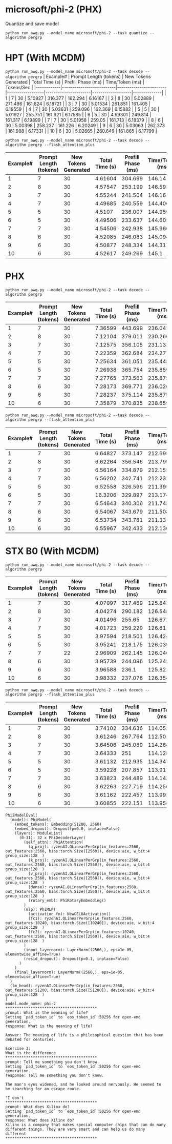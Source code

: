 # microsoft/phi-2 (PHX)

Quantize and save model

```python run_awq.py --model_name microsoft/phi-2 --task quantize --algorithm pergrp```

# HPT (With MCDM)

```python run_awq.py --model_name microsoft/phi-2 --task decode --algorithm pergrp```
|   Example# |   Prompt Length (tokens) |   New Tokens Generated |   Total Time (s) |   Prefill Phase (ms) |   Time/Token (ms) |   Tokens/Sec |
|------------|--------------------------|------------------------|------------------|----------------------|-------------------|--------------|
|          1 |                        7 |                     30 |          5.10927 |              316.377 |           162.294 |      6.16167 |
|          2 |                        8 |                     30 |          5.02889 |              271.496 |           161.624 |      6.18721 |
|          3 |                        7 |                     30 |          5.01534 |              261.851 |           161.405 |      6.19559 |
|          4 |                        7 |                     30 |          5.03631 |              259.096 |           162.369 |      6.15882 |
|          5 |                        5 |                     30 |          5.01927 |              255.751 |           161.921 |      6.17585 |
|          6 |                        5 |                     30 |          4.99301 |              249.814 |           161.317 |      6.19899 |
|          7 |                        7 |                     30 |          5.01958 |              259.05  |           161.713 |      6.18379 |
|          8 |                        6 |                     30 |          5.00398 |              258.237 |           161.226 |      6.20249 |
|          9 |                        6 |                     30 |          5.03063 |              262.373 |           161.988 |      6.17331 |
|         10 |                        6 |                     30 |          5.02665 |              260.649 |           161.865 |      6.17799 |

```python run_awq.py --model_name microsoft/phi-2 --task decode --algorithm pergrp --flash_attention_plus```

|   Example# |   Prompt Length (tokens) |   New Tokens Generated |   Total Time (s) |   Prefill Phase (ms) |   Time/Token (ms) |   Tokens/Sec |
|------------|--------------------------|------------------------|------------------|----------------------|-------------------|--------------|
|          1 |                        7 |                     30 |          4.61604 |              304.699 |           146.14  |      6.84277 |
|          2 |                        8 |                     30 |          4.57547 |              253.199 |           146.593 |      6.8216  |
|          3 |                        7 |                     30 |          4.55244 |              241.504 |           146.16  |      6.84179 |
|          4 |                        7 |                     30 |          4.49685 |              240.559 |           144.406 |      6.92494 |
|          5 |                        5 |                     30 |          4.5107  |              236.007 |           144.959 |      6.89852 |
|          6 |                        5 |                     30 |          4.49506 |              233.637 |           144.602 |      6.91555 |
|          7 |                        7 |                     30 |          4.54506 |              242.938 |           145.966 |      6.8509  |
|          8 |                        6 |                     30 |          4.52085 |              246.083 |           145.094 |      6.89209 |
|          9 |                        6 |                     30 |          4.50877 |              248.334 |           144.317 |      6.9292  |
|         10 |                        6 |                     30 |          4.52617 |              249.269 |           145.1   |      6.89182 |

# PHX

```python run_awq.py --model_name microsoft/phi-2 --task decode --algorithm pergrp```

|   Example# |   Prompt Length (tokens) |   New Tokens Generated |   Total Time (s) |   Prefill Phase (ms) |   Time/Token (ms) |   Tokens/Sec |
|------------|--------------------------|------------------------|------------------|----------------------|-------------------|--------------|
|          1 |                        7 |                     30 |          7.36599 |              443.699 |           236.042 |      4.23653 |
|          2 |                        8 |                     30 |          7.12104 |              379.011 |           230.266 |      4.3428  |
|          3 |                        7 |                     30 |          7.12575 |              356.105 |           231.131 |      4.32655 |
|          4 |                        7 |                     30 |          7.22359 |              362.684 |           234.277 |      4.26845 |
|          5 |                        5 |                     30 |          7.25634 |              361.051 |           235.448 |      4.24723 |
|          6 |                        5 |                     30 |          7.26938 |              365.754 |           235.859 |      4.23982 |
|          7 |                        7 |                     30 |          7.27765 |              373.563 |           235.875 |      4.23953 |
|          8 |                        6 |                     30 |          7.28173 |              369.771 |           236.026 |      4.23682 |
|          9 |                        6 |                     30 |          7.28237 |              375.114 |           235.879 |      4.23946 |
|         10 |                        6 |                     30 |          7.35879 |              370.835 |           238.659 |      4.19008 |

```python run_awq.py --model_name microsoft/phi-2 --task decode --algorithm pergrp --flash_attention_plus```

|   Example# |   Prompt Length (tokens) |   New Tokens Generated |   Total Time (s) |   Prefill Phase (ms) |   Time/Token (ms) |   Tokens/Sec |
|------------|--------------------------|------------------------|------------------|----------------------|-------------------|--------------|
|          1 |                        7 |                     30 |          6.64827 |              373.147 |           212.695 |      4.70156 |
|          2 |                        8 |                     30 |          6.62264 |              356.546 |           213.799 |      4.67729 |
|          3 |                        7 |                     30 |          6.56164 |              334.879 |           212.155 |      4.71354 |
|          4 |                        7 |                     30 |          6.56202 |              342.741 |           212.231 |      4.71184 |
|          5 |                        5 |                     30 |          6.52558 |              326.596 |           211.395 |      4.73048 |
|          6 |                        5 |                     30 |         16.3206  |              329.897 |           213.174 |      4.69101 |
|          7 |                        7 |                     30 |          6.54643 |              340.306 |           211.748 |      4.72259 |
|          8 |                        6 |                     30 |          6.54067 |              343.679 |           211.508 |      4.72795 |
|          9 |                        6 |                     30 |          6.53734 |              343.781 |           211.33  |      4.73193 |
|         10 |                        6 |                     30 |          6.55967 |              342.433 |           212.136 |      4.71396 |

# STX B0 (With MCDM)

```python run_awq.py --model_name microsoft/phi-2 --task decode --algorithm pergrp```

|   Example# |   Prompt Length (tokens) |   New Tokens Generated |   Total Time (s) |   Prefill Phase (ms) |   Time/Token (ms) |   Tokens/Sec |
|------------|--------------------------|------------------------|------------------|----------------------|-------------------|--------------|
|          1 |                        7 |                     30 |          4.07097 |              317.469 |           125.843 |      7.94641 |
|          2 |                        8 |                     30 |          4.04274 |              290.182 |           126.548 |      7.90217 |
|          3 |                        7 |                     30 |          4.01496 |              255.65  |           126.672 |      7.89441 |
|          4 |                        7 |                     30 |          4.01723 |              259.229 |           126.611 |      7.89818 |
|          5 |                        5 |                     30 |          3.97594 |              218.501 |           126.424 |      7.90988 |
|          6 |                        5 |                     30 |          3.95241 |              218.175 |           126.039 |      7.93403 |
|          7 |                        7 |                     22 |          2.96909 |              262.145 |           126.046 |      7.93363 |
|          8 |                        6 |                     30 |          3.95739 |              244.096 |           125.245 |      7.98434 |
|          9 |                        6 |                     30 |          3.96588 |              236.1   |           125.821 |      7.94779 |
|         10 |                        6 |                     30 |          3.98332 |              237.078 |           126.358 |      7.91405 |

```python run_awq.py --model_name microsoft/phi-2 --task decode --algorithm pergrp --flash_attention_plus```

|   Example# |   Prompt Length (tokens) |   New Tokens Generated |   Total Time (s) |   Prefill Phase (ms) |   Time/Token (ms) |   Tokens/Sec |
|------------|--------------------------|------------------------|------------------|----------------------|-------------------|--------------|
|          1 |                        7 |                     30 |          3.74102 |              334.636 |           114.052 |      8.76791 |
|          2 |                        8 |                     30 |          3.61246 |              267.764 |           112.501 |      8.8888  |
|          3 |                        7 |                     30 |          3.64506 |              245.089 |           114.268 |      8.75138 |
|          4 |                        7 |                     30 |          3.64333 |              251     |           114.128 |      8.76205 |
|          5 |                        5 |                     30 |          3.61132 |              212.935 |           114.347 |      8.74534 |
|          6 |                        5 |                     30 |          3.59228 |              207.857 |           113.917 |      8.77833 |
|          7 |                        7 |                     30 |          3.63823 |              244.489 |           114.143 |      8.76092 |
|          8 |                        6 |                     30 |          3.62263 |              227.719 |           114.256 |      8.75231 |
|          9 |                        6 |                     30 |          3.61162 |              222.457 |           113.991 |      8.77266 |
|         10 |                        6 |                     30 |          3.60855 |              222.151 |           113.954 |      8.7755  |

```
Phi2ModelEval(
  (model): PhiModel(
    (embed_tokens): Embedding(51200, 2560)
    (embed_dropout): Dropout(p=0.0, inplace=False)
    (layers): ModuleList(
      (0-31): 32 x PhiDecoderLayer(
        (self_attn): PhiAttention(
          (q_proj): ryzenAI.QLinearPerGrp(in_features:2560, out_features:2560, bias:torch.Size([2560]), device:aie, w_bit:4 group_size:128  )
          (k_proj): ryzenAI.QLinearPerGrp(in_features:2560, out_features:2560, bias:torch.Size([2560]), device:aie, w_bit:4 group_size:128  )
          (v_proj): ryzenAI.QLinearPerGrp(in_features:2560, out_features:2560, bias:torch.Size([2560]), device:aie, w_bit:4 group_size:128  )
          (dense): ryzenAI.QLinearPerGrp(in_features:2560, out_features:2560, bias:torch.Size([2560]), device:aie, w_bit:4 group_size:128  )
          (rotary_emb): PhiRotaryEmbedding()
        )
        (mlp): PhiMLP(
          (activation_fn): NewGELUActivation()
          (fc1): ryzenAI.QLinearPerGrp(in_features:2560, out_features:10240, bias:torch.Size([10240]), device:aie, w_bit:4 group_size:128  )
          (fc2): ryzenAI.QLinearPerGrp(in_features:10240, out_features:2560, bias:torch.Size([2560]), device:aie, w_bit:4 group_size:128  )
        )
        (input_layernorm): LayerNorm((2560,), eps=1e-05, elementwise_affine=True)
        (resid_dropout): Dropout(p=0.1, inplace=False)
      )
    )
    (final_layernorm): LayerNorm((2560,), eps=1e-05, elementwise_affine=True)
  )
  (lm_head): ryzenAI.QLinearPerGrp(in_features:2560, out_features:51200, bias:torch.Size([51200]), device:aie, w_bit:4 group_size:128  )
)
model.mode_name: phi-2
****************************************
prompt: What is the meaning of life?
Setting `pad_token_id` to `eos_token_id`:50256 for open-end generation.
response: What is the meaning of life?

Answer: The meaning of life is a philosophical question that has been debated for centuries.

Exercise 3:
What is the difference
****************************************
prompt: Tell me something you don't know.
Setting `pad_token_id` to `eos_token_id`:50256 for open-end generation.
response: Tell me something you don't know.

The man's eyes widened, and he looked around nervously. He seemed to be searching for an escape route.

"I don't
****************************************
prompt: What does Xilinx do?
Setting `pad_token_id` to `eos_token_id`:50256 for open-end generation.
response: What does Xilinx do?
Xilinx is a company that makes special computer chips that can do many different things. They are very smart and can help us do many different
****************************************
```
